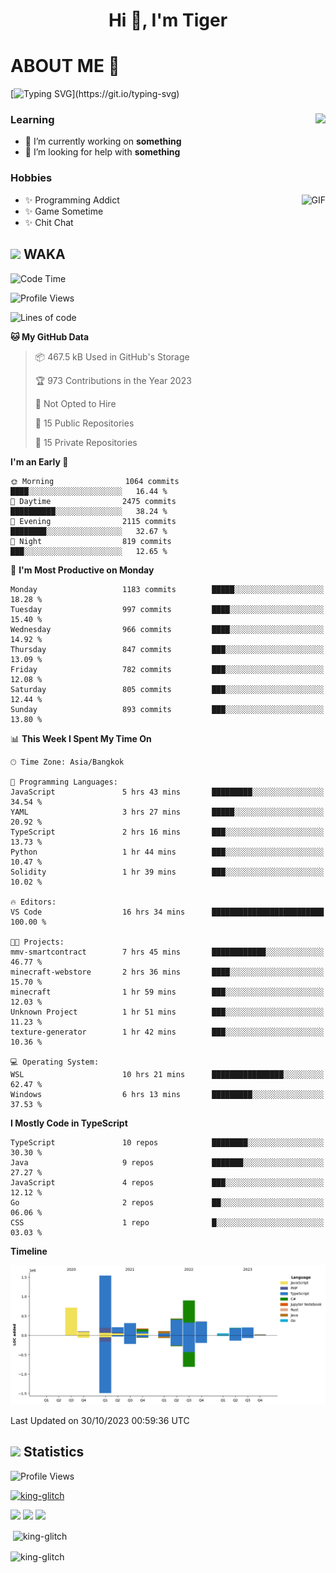 <h1 align="center">Hi 👋, I'm Tiger</h1>




# ABOUT ME 💬

[![Typing SVG](https://readme-typing-svg.herokuapp.com?color=22F771&vCenter=true&lines=A+perssionate+developer+from+nowhere.)](https://git.io/typing-svg)

<div>
 <img align="right" src="https://spotify-github-profile.vercel.app/api/view?uid=12129734423&cover_image=false&theme=default&bar_color=22d016&bar_color_cover=true" />
 <h3>Learning</h3>
 
 <ul>
  <li>🔭 I’m currently working on <b>something</b></li>
  <li>🤝 I’m looking for help with <b>something</b></li>
 </ul>
 
</div>
<div>
 <h3>Hobbies</h3>
 <img align="right" height="475px"  alt="GIF" src="https://i.pinimg.com/originals/1f/b7/db/1fb7dbee557e5ed509f7517da8a84d58.gif" />
 <ul>
  <li>✨ Programming Addict</li>
  <li>✨ Game Sometime</li>
  <li>✨ Chit Chat</li>
 </ul>
 
</div>



## <img height="40" src="https://raw.githubusercontent.com/innng/innng/master/assets/kyubey.gif"/> WAKA

<!--START_SECTION:waka-->
![Code Time](http://img.shields.io/badge/Code%20Time-1%2C634%20hrs%2035%20mins-blue)

![Profile Views](http://img.shields.io/badge/Profile%20Views-2-blue)

![Lines of code](https://img.shields.io/badge/From%20Hello%20World%20I%27ve%20Written-5.3%20million%20lines%20of%20code-blue)

**🐱 My GitHub Data** 

> 📦 467.5 kB Used in GitHub's Storage 
 > 
> 🏆 973 Contributions in the Year 2023
 > 
> 🚫 Not Opted to Hire
 > 
> 📜 15 Public Repositories 
 > 
> 🔑 15 Private Repositories 
 > 
**I'm an Early 🐤** 

```text
🌞 Morning                1064 commits        ████░░░░░░░░░░░░░░░░░░░░░   16.44 % 
🌆 Daytime                2475 commits        ██████████░░░░░░░░░░░░░░░   38.24 % 
🌃 Evening                2115 commits        ████████░░░░░░░░░░░░░░░░░   32.67 % 
🌙 Night                  819 commits         ███░░░░░░░░░░░░░░░░░░░░░░   12.65 % 
```
📅 **I'm Most Productive on Monday** 

```text
Monday                   1183 commits        █████░░░░░░░░░░░░░░░░░░░░   18.28 % 
Tuesday                  997 commits         ████░░░░░░░░░░░░░░░░░░░░░   15.40 % 
Wednesday                966 commits         ████░░░░░░░░░░░░░░░░░░░░░   14.92 % 
Thursday                 847 commits         ███░░░░░░░░░░░░░░░░░░░░░░   13.09 % 
Friday                   782 commits         ███░░░░░░░░░░░░░░░░░░░░░░   12.08 % 
Saturday                 805 commits         ███░░░░░░░░░░░░░░░░░░░░░░   12.44 % 
Sunday                   893 commits         ███░░░░░░░░░░░░░░░░░░░░░░   13.80 % 
```


📊 **This Week I Spent My Time On** 

```text
🕑︎ Time Zone: Asia/Bangkok

💬 Programming Languages: 
JavaScript               5 hrs 43 mins       █████████░░░░░░░░░░░░░░░░   34.54 % 
YAML                     3 hrs 27 mins       █████░░░░░░░░░░░░░░░░░░░░   20.92 % 
TypeScript               2 hrs 16 mins       ███░░░░░░░░░░░░░░░░░░░░░░   13.73 % 
Python                   1 hr 44 mins        ███░░░░░░░░░░░░░░░░░░░░░░   10.47 % 
Solidity                 1 hr 39 mins        ███░░░░░░░░░░░░░░░░░░░░░░   10.02 % 

🔥 Editors: 
VS Code                  16 hrs 34 mins      █████████████████████████   100.00 % 

🐱‍💻 Projects: 
mmv-smartcontract        7 hrs 45 mins       ████████████░░░░░░░░░░░░░   46.77 % 
minecraft-webstore       2 hrs 36 mins       ████░░░░░░░░░░░░░░░░░░░░░   15.70 % 
minecraft                1 hr 59 mins        ███░░░░░░░░░░░░░░░░░░░░░░   12.03 % 
Unknown Project          1 hr 51 mins        ███░░░░░░░░░░░░░░░░░░░░░░   11.23 % 
texture-generator        1 hr 42 mins        ███░░░░░░░░░░░░░░░░░░░░░░   10.36 % 

💻 Operating System: 
WSL                      10 hrs 21 mins      ████████████████░░░░░░░░░   62.47 % 
Windows                  6 hrs 13 mins       █████████░░░░░░░░░░░░░░░░   37.53 % 
```

**I Mostly Code in TypeScript** 

```text
TypeScript               10 repos            ████████░░░░░░░░░░░░░░░░░   30.30 % 
Java                     9 repos             ███████░░░░░░░░░░░░░░░░░░   27.27 % 
JavaScript               4 repos             ███░░░░░░░░░░░░░░░░░░░░░░   12.12 % 
Go                       2 repos             ██░░░░░░░░░░░░░░░░░░░░░░░   06.06 % 
CSS                      1 repo              █░░░░░░░░░░░░░░░░░░░░░░░░   03.03 % 
```



**Timeline**

![Lines of Code chart](https://raw.githubusercontent.com/king-glitch/king-glitch/main/assets/bar_graph.png)


 Last Updated on 30/10/2023 00:59:36 UTC
<!--END_SECTION:waka-->
## <img height="40" src="https://raw.githubusercontent.com/innng/innng/master/assets/kyubey.gif"/> Statistics
![Profile Views](https://komarev.com/ghpvc/?username=king-glitch)  

<p align="left"> 
 <a href="https://github.com/ryo-ma/github-profile-trophy">
  <img src="https://github-profile-trophy.vercel.app/?username=king-glitch&theme=dracula" alt="king-glitch" />
 </a> </p>

![](https://github-profile-summary-cards.vercel.app/api/cards/profile-details?username=king-glitch&theme=dracula)
![](https://github-profile-summary-cards.vercel.app/api/cards/stats?username=king-glitch&theme=dracula) 
![](https://github-profile-summary-cards.vercel.app/api/cards/productive-time?username=king-glitch&theme=dracula)


<p>&nbsp;<img align="center" src="https://github-readme-stats.vercel.app/api?username=king-glitch&theme=dracula" alt="king-glitch" /></p>

<p><img align="center" src="https://github-readme-streak-stats.herokuapp.com/?user=king-glitch&theme=dracula" alt="king-glitch" /></p>
